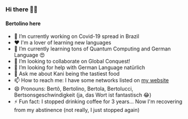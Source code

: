 ### Hi there 👋🏻

#### Bertolino here

- 🔭 I’m currently working on Covid-19 spread in Brazil
- ❤️ I'm a lover of learning new languages
- 🌱 I’m currently learning tons of Quantum Computing and German Language 😍
- 👯 I’m looking to collaborate on Global Conquest!
- 🤔 I’m looking for help with German Language natürlich
- 💬 Ask me about Kani being the tastiest food
- 📫 How to reach me: I have some networks listed on [my website](https://bertolinocastro.github.io)
- 😄 Pronouns: Bertô, Bertolino, Bertola, Bertolucci, Bertsonsgeschwindigkeit (ja, das Wort ist fantastisch 😂)
- ⚡ Fun fact: I stopped drinking coffee for 3 years... Now I'm recovering from my abstinence (not really, I just stopped again)
